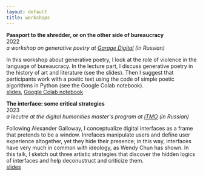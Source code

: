 ```yaml
---
layout: default
title: workshops
---
```


**Passport to the shredder, or on the other side of bureaucracy** 
\
2022\
_a workshop on generative poetry at [Garage Digital](https://garage.digital/en/a-workshop-on-generative-poetry-by-ivan-netkachev) (in Russian)_

In this workshop about generative poetry, I look at the role of violence in the language of bureaucracy. In the lecture part, I discuss generative poetry in the history of art and literature (see the slides). Then I suggest that participants work with a poetic text using the code of simple poetic algorithms in Python (see the Google Colab notebook).\
[slides](https://drive.google.com/file/d/17dywHc1PnZFspQAoFWVfzYTkP-YtSqAu/view?usp=sharing), [Google Colab notebook](https://colab.research.google.com/drive/1ZY-A4DLhsKlwxS1MO8cBKYG8tgU-5GGP?usp=sharing)

**The interface: some critical strategies** 
\
2023\
_a lecutre at the digital humanities master's program at [ITMO](https://en.itmo.ru/) (in Russian)_

Following Alexander Galloway, I conceptualize digital interfaces as a frame that pretends to be a window. Inrefaces manipulate users and define user experience altogether, yet they hide their presence; in this way, interfaces have very much in common with ideology, as Wendy Chun has shown. In this talk, I sketch out three artistic strategies that discover the hidden logics of interfaces and help deconustruct and criticize them.\
[slides](https://drive.google.com/file/d/1CF1sEkW7kZbLoKl1wuOADkX-q-mft-KT/view?usp=sharing)